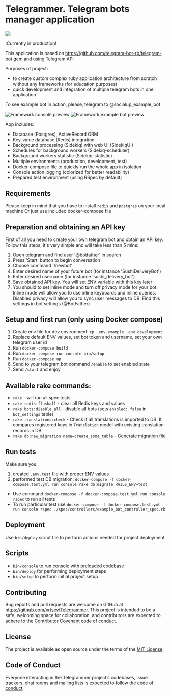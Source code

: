 # Telegrammer. Telegram bots manager application

![](https://img.shields.io/badge/ruby-v.3.1.1-red)

!Currently in production!

This application is based on https://github.com/telegram-bot-rb/telegram-bot gem and using Telegram API

Purposes of project:
- to create custom complex ruby application architecture from scratch without any frameworks (for education purposes)
- quick development and integration of multiple telegram bots in one application

To see example bot in action, please, telegram to @socialup_example_bot

![Framework console preview](https://user-images.githubusercontent.com/20019225/64276330-5c09f300-cf50-11e9-81dc-6a28ecd7cac1.JPG)
![Framework example bot preview](https://user-images.githubusercontent.com/20019225/64276329-5c09f300-cf50-11e9-9db2-fc871386fc72.jpg)


App includes:
- Database (Postgres), ActiveRecord ORM
- Key-value database (Redis) integration
- Background processing (Sidekiq) with web UI (SidekiqUI)
- Schedules for background workers (Sidekiq-scheduler)
- Background workers statistic (Sidekiq-statistic)
- Multiple environments (production, development, test)
- Docker-compose file to quickly run the whole app in isolation
- Console action logging (colorized for better readability)
- Prepared test environment (using RSpec by default)

## Requirements
Please keep in mind that you have to install `redis` and `postgres` on your local machine
Or just use included docker-compose file

## Preparation and obtaining an API key
First of all you need to create your own telegram bot and obtain an API key. Follow this steps, it's very simple and will take less than 5 mins:
1. Open telegram and find user '@botfather' in search
2. Press 'Start' button to begin conversation
3. Choose command '/newbot'
4. Enter desired name of your future bot (for instance 'SushiDeliveryBot')
5. Enter desired username (for instance 'sushi_delivery_bot')
6. Save obtained API key. You will set ENV variable with this key later
7. You should to set inline mode and turn off privacy mode for your bot. Inline mode will allow you to use inline keyboards and inline queries. Disabled privacy will allow you to sync user messages to DB. Find this settings in bot settings (@BotFather)

## Setup and first run (only using Docker compose)
1. Create env file for dev environment: `cp .env.example .env.development`
2. Replace default ENV values, set bot token and username, set your own telegram user id
3. Run `docker-compose build`
4. Run `docker-compose run console bin/setup`
5. Run `docker-compose up`
6. Send to your telegram bot command `/enable` to set enabled state
7. Send `/start` and enjoy

## Available rake commands:
- `rake` - will run all spec tests
- `rake redis:flushall` - clear all Redis keys and values
- `rake bots:disable_all` - disable all bots (sets `enabled: false` in `bot_settings` table)
- `rake translations:check` - Check if all translations is imported to DB. It compares registered keys in `Translation` model with existing translation records in DB
- `rake db:new_migration name=create_some_table` - Generate migration file


## Run tests
Make sure you:
1. created `.env.test` file with proper ENV values
2. performed test DB migration: `docker-compose -f docker-compose.test.yml run console rake db:migrate RAILS_ENV=test`

- Use command `docker-compose -f docker-compose.test.yml run console rspec` to run all tests
- To run particular test use `docker-compose -f docker-compose.test.yml run console rspec ./spec/controllers/example_bot_controller_spec.rb`

## Deployment
Use `bin/deploy` script file to perform actions needed for project deployment

## Scripts
- `bin/console` to run console with preloaded codebase
- `bin/deploy` for performing deployment steps
- `bin/setup` to perform initial project setup

## Contributing
Bug reports and pull requests are welcome on GitHub at https://github.com/vrtsev/Telegrammer. This project is intended to be a safe, welcoming space for collaboration, and contributors are expected to adhere to the [Contributor Covenant](http://contributor-covenant.org) code of conduct.

## License
The project is available as open source under the terms of the [MIT License](https://opensource.org/licenses/MIT).

## Code of Conduct
Everyone interacting in the Telegrammer project’s codebases, issue trackers, chat rooms and mailing lists is expected to follow the [code of conduct](https://github.com/vrtsev/Telegrammer/blob/master/CODE_OF_CONDUCT.md).

